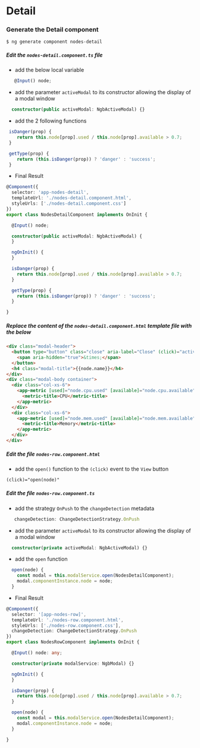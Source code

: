 # Detail

### Generate the Detail component

```
$ ng generate component nodes-detail
```

##### Edit the `nodes-detail.component.ts` file 
   
   * add the below local variable

```typescript
   @Input() node;
```

   * add the parameter `activeModal` to its constructor allowing the display of a modal window


```typescript
  constructor(public activeModal: NgbActiveModal) {}
```

   * add the 2 following functions
   
```typescript
 isDanger(prop) {
    return this.node[prop].used / this.node[prop].available > 0.7;
 }

 getType(prop) {
    return (this.isDanger(prop)) ? 'danger' : 'success';
 }
```

* Final Result

```typescript
@Component({
  selector: 'app-nodes-detail',
  templateUrl: './nodes-detail.component.html',
  styleUrls: ['./nodes-detail.component.css']
})
export class NodesDetailComponent implements OnInit {

  @Input() node;

  constructor(public activeModal: NgbActiveModal) {
  }

  ngOnInit() {
  }

  isDanger(prop) {
    return this.node[prop].used / this.node[prop].available > 0.7;
  }

  getType(prop) {
    return (this.isDanger(prop)) ? 'danger' : 'success';
  }

}
```

##### Replace the content of the `nodes-detail.component.html` template file with the below 

```html
<div class="modal-header">
  <button type="button" class="close" aria-label="Close" (click)="activeModal.dismiss()">
    <span aria-hidden="true">&times;</span>
  </button>
  <h4 class="modal-title">{{node.name}}</h4>
</div>
<div class="modal-body container">
  <div class="col-xs-6">
    <app-metric [used]="node.cpu.used" [available]="node.cpu.available">
      <metric-title>CPU</metric-title>
    </app-metric>
  </div>
  <div class="col-xs-6">
    <app-metric [used]="node.mem.used" [available]="node.mem.available">
      <metric-title>Memory</metric-title>
    </app-metric>
  </div>
</div>
```

##### Edit the file `nodes-row.component.html` 

   * add the `open()` function to the `(click)` event to the `View` button 

```html
(click)="open(node)"
```

##### Edit the file `nodes-row.component.ts` 

   * add the strategy `OnPush` to the `changeDetection` metadata
   
```typescript
   changeDetection: ChangeDetectionStrategy.OnPush
```
   


   * add the parameter `activeModal` to its constructor allowing the display of a modal window


```typescript
  constructor(private activeModal: NgbActiveModal) {}
```

   * add the `open` function
  

```typescript
  open(node) {
    const modal = this.modalService.open(NodesDetailComponent);
    modal.componentInstance.node = node;
  }
```

* Final Result

```typescript
@Component({
  selector: '[app-nodes-row]',
  templateUrl: './nodes-row.component.html',
  styleUrls: ['./nodes-row.component.css'],
  changeDetection: ChangeDetectionStrategy.OnPush
})
export class NodesRowComponent implements OnInit {

  @Input() node: any;

  constructor(private modalService: NgbModal) {}

  ngOnInit() {
  }

  isDanger(prop) {
    return this.node[prop].used / this.node[prop].available > 0.7;
  }

  open(node) {
    const modal = this.modalService.open(NodesDetailComponent);
    modal.componentInstance.node = node;
  }

}
```

